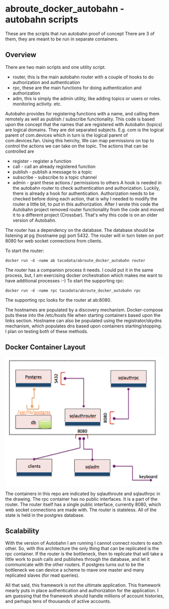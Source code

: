 # abroute_docker_autobahn - autobahn scripts
These are the scripts that run autobahn proof of concept
There are 3 of them, they are meant to be run in separate containers.

## Overview

There are two main scripts and one utility script.

* router, this is the main autobahn router with a couple of hooks to do authorization and authentication
* rpc, these are the main functions for doing authentication and authorization
* adm, this is simply the admin utility, like adding topics or users or roles. monitoring activity. etc.

Autobahn provides for registering functions with a name, and calling them remotely as well
as publish / subscribe functionality. This code is based upon the concept
that the names that are registered with Autobahn (topics) are logical domains. They
are dot separated subjects.  E.g. com is the logical parent of com.devices which in
turn is the logical parent of com.devices.fan.  Using this heirchy, We can map permissions
on top to control the actions we can take on the topic. The actions that can be controlled are
* register - register a function
* call - call an already registered function
* publish - publish a message to a topic
* subscribe - subscribe to a topic channel
* admin - grant these actions / permissions to others
A hook is needed in the autobahn router to check authentication and
authorization. Luckily, there is already a hook for authentication. Authorization
needs to be checked before doing each action, that is why I needed to modify the
router a little bit, to put in this authorization.  After I
wrote this code the Autobahn project removed router functionality from
the code and moved it to a different project (Crossbar). That's why
this code is on an older version of Autobahn.

The router has a dependency on the database. The database should be
listening at pg (hostname pg) port 5432. The router will in turn listen
on port 8080 for web socket connections from clients.

To start the router:
```
docker run -d -name ab tacodata/abroute_docker_autobahn router
```

The router has a companion process it needs.  I could put it in the same
process, but, I am exercising docker orchestration which makes me want to
have additional processes :-)  To start the supporting rpc:

```
docker run -d -name rpc tacodata/abroute_docker_autobahn rpc
```

The supporting rpc looks for the router at ab:8080.

The hostnames are populated by a discovery mechanism.  Docker-compose puts
these into the /etc/hosts file when starting containers based upon the links section.
Hostname can also be populated using the registrator/skydns mechanism, which
populates dns based upon containers starting/stopping.  I plan on testing
both of these methods.

## Docker Container Layout

![alt text][docker_containers]

The containers in this repo are indicated by sqlauthroute and sqlauthrpc in the
drawing. The rpc container has no public interfaces.  It is a part of the router.
The router itself has a single public interface, currently 8080, which web socket
connections are made with.  The router is stateless.  All of the state is held
in the postgres database.

## Scalability

With the version of Autobahn I am running I cannot connect routers to each other. So,
with this architecture the only thing that can be replicated is the rpc
container.  If the router is the bottleneck, then to replicate that will take
a little work to push calls and publishes through the database, and let it communicate
with the other routers.  If postgres turns out to be the bottleneck we can device a scheme
to mave one master and many replicated slaves (for read queries).

All that said, this framework is not the ultimate application.  This framework mearly
puts in place authentication and authorization for the application.  I am guessing
that the framework should handle millions of account histories, and perhaps tens of thousands of
active accounts.

[docker_containers]:https://github.com/lgfausak/sqlauth/raw/master/docs/docker_containers.png "Docker Containers"

